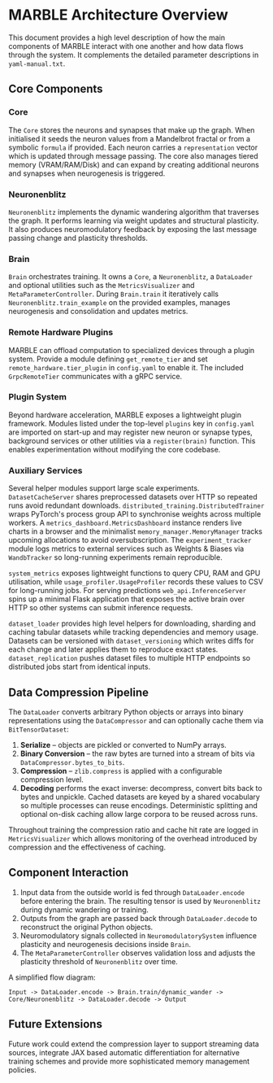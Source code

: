 # MARBLE Architecture Overview

This document provides a high level description of how the main components of
MARBLE interact with one another and how data flows through the system.
It complements the detailed parameter descriptions in `yaml-manual.txt`.

## Core Components

### Core
The `Core` stores the neurons and synapses that make up the graph.
When initialised it seeds the neuron values from a Mandelbrot fractal
or from a symbolic `formula` if provided.  Each neuron carries a
`representation` vector which is updated through message passing.
The core also manages tiered memory (VRAM/RAM/Disk) and can expand by
creating additional neurons and synapses when neurogenesis is triggered.

### Neuronenblitz
`Neuronenblitz` implements the dynamic wandering algorithm that traverses
the graph.  It performs learning via weight updates and structural
plasticity.  It also produces neuromodulatory feedback by exposing the
last message passing change and plasticity thresholds.

### Brain
`Brain` orchestrates training.  It owns a `Core`, a `Neuronenblitz`, a
`DataLoader` and optional utilities such as the `MetricsVisualizer` and
`MetaParameterController`.  During `Brain.train` it iteratively calls
`Neuronenblitz.train_example` on the provided examples, manages
neurogenesis and consolidation and updates metrics.

### Remote Hardware Plugins
MARBLE can offload computation to specialized devices through a plugin system. Provide a module defining `get_remote_tier` and set `remote_hardware.tier_plugin` in `config.yaml` to enable it. The included `GrpcRemoteTier` communicates with a gRPC service.

### Plugin System
Beyond hardware acceleration, MARBLE exposes a lightweight plugin framework.
Modules listed under the top-level `plugins` key in `config.yaml` are imported
on start-up and may register new neuron or synapse types, background services or
other utilities via a `register(brain)` function. This enables experimentation
without modifying the core codebase.

### Auxiliary Services
Several helper modules support large scale experiments. ``DatasetCacheServer``
shares preprocessed datasets over HTTP so repeated runs avoid redundant
downloads. ``distributed_training.DistributedTrainer`` wraps PyTorch's process
group API to synchronise weights across multiple workers. A
``metrics_dashboard.MetricsDashboard`` instance renders live charts in a browser
and the minimalist ``memory_manager.MemoryManager`` tracks upcoming allocations
to avoid oversubscription. The ``experiment_tracker`` module logs metrics to
external services such as Weights & Biases via ``WandbTracker`` so long-running
experiments remain reproducible.

``system_metrics`` exposes lightweight functions to query CPU, RAM and GPU
utilisation, while ``usage_profiler.UsageProfiler`` records these values to CSV
for long-running jobs. For serving predictions ``web_api.InferenceServer`` spins
up a minimal Flask application that exposes the active brain over HTTP so other
systems can submit inference requests.

``dataset_loader`` provides high level helpers for downloading, sharding and
caching tabular datasets while tracking dependencies and memory usage. Datasets
can be versioned with ``dataset_versioning`` which writes diffs for each change
and later applies them to reproduce exact states. ``dataset_replication``
pushes dataset files to multiple HTTP endpoints so distributed jobs start from
identical inputs.

## Data Compression Pipeline
The `DataLoader` converts arbitrary Python objects or arrays into binary
representations using the `DataCompressor` and can optionally cache them via
`BitTensorDataset`:

1. **Serialize** – objects are pickled or converted to NumPy arrays.
2. **Binary Conversion** – the raw bytes are turned into a stream of bits
   via `DataCompressor.bytes_to_bits`.
3. **Compression** – `zlib.compress` is applied with a configurable
   compression level.
4. **Decoding** performs the exact inverse: decompress, convert bits back
   to bytes and unpickle.  Cached datasets are keyed by a shared vocabulary so
   multiple processes can reuse encodings.  Deterministic splitting and optional
   on-disk caching allow large corpora to be reused across runs.

Throughout training the compression ratio and cache hit rate are logged in
`MetricsVisualizer` which allows monitoring of the overhead introduced by
compression and the effectiveness of caching.

## Component Interaction
1. Input data from the outside world is fed through `DataLoader.encode`
   before entering the brain.  The resulting tensor is used by
   `Neuronenblitz` during dynamic wandering or training.
2. Outputs from the graph are passed back through
   `DataLoader.decode` to reconstruct the original Python objects.
3. Neuromodulatory signals collected in `NeuromodulatorySystem` influence
   plasticity and neurogenesis decisions inside `Brain`.
4. The `MetaParameterController` observes validation loss and adjusts the
   plasticity threshold of `Neuronenblitz` over time.

A simplified flow diagram:

```
Input -> DataLoader.encode -> Brain.train/dynamic_wander ->
Core/Neuronenblitz -> DataLoader.decode -> Output
```

## Future Extensions
Future work could extend the compression layer to support streaming
data sources, integrate JAX based automatic differentiation for
alternative training schemes and provide more sophisticated memory
management policies.
